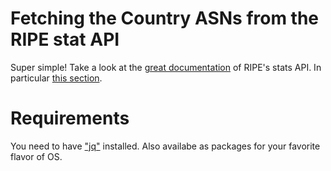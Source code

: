 # Fetching the Country ASNs from the RIPE stat API

Super simple! Take a look at the [great documentation](https://stat.ripe.net/docs/data_api) of RIPE's stats API.
In particular [this section](https://stat.ripe.net/docs/data_api#country-resource-list).

# Requirements

You need to have ["jq"](https://stedolan.github.io/jq/) installed. Also availabe as packages for your favorite flavor of OS.



